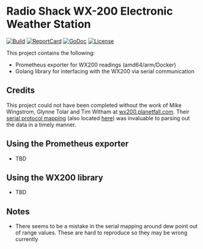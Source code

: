 # Radio Shack WX-200 Electronic Weather Station
[![Build][Build-Status-Image]][Build-Status-Url] [![ReportCard][reportcard-image]][reportcard-url] [![GoDoc][godoc-image]][godoc-url] [![License][license-image]][license-url]

This project contains the following:
* Prometheus exporter for WX200 readings (amd64/arm/Docker)
* Golang library for interfacing with the WX200 via serial communication


## Credits
This project could not have been completed without the work of Mike Wingstrom, Glynne Tolar and Tim Witham at [wx200.planetfall.com](http://wx200.planetfall.com/).  Their [serial protocol mapping](http://wx200.planetfall.com/wx200.txt) (also located [here](docs/wx200_serial_protocol.txt)) was invaluable to parsing out the data in a timely manner.

## Using the Prometheus exporter
* TBD

## Using the WX200 library
* TBD

## Notes
* There seems to be a mistake in the serial mapping around dew point out of range values.  These are hard to reproduce so they may be wrong currently

[Build-Status-Url]: https://travis-ci.org/bartlettc22/wx200
[Build-Status-Image]: https://travis-ci.org/bartlettc22/wx200.svg?branch=master
[reportcard-url]: https://goreportcard.com/report/github.com/bartlettc22/wx200
[reportcard-image]: https://goreportcard.com/badge/github.com/bartlettc22/wx200
[godoc-url]: https://godoc.org/github.com/bartlettc22/wx200/pkg/wx200
[godoc-image]: https://godoc.org/github.com/bartlettc22/wx200pkg/wx200?status.svg
[license-url]: http://opensource.org/licenses/MIT
[license-image]: https://img.shields.io/npm/l/express.svg
